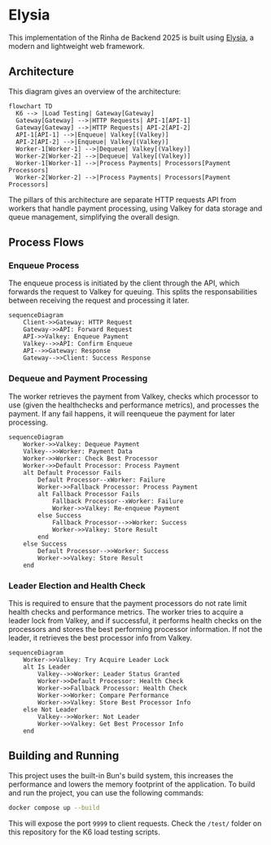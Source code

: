 # Elysia

This implementation of the Rinha de Backend 2025 is built using [Elysia](https://elysiajs.com/), a modern and lightweight web framework.

## Architecture

This diagram gives an overview of the architecture:

```mermaid
flowchart TD
  K6 --> |Load Testing| Gateway[Gateway]
  Gateway[Gateway] -->|HTTP Requests| API-1[API-1]
  Gateway[Gateway] -->|HTTP Requests| API-2[API-2]
  API-1[API-1] -->|Enqueue| Valkey[(Valkey)]
  API-2[API-2] -->|Enqueue| Valkey[(Valkey)]
  Worker-1[Worker-1] -->|Dequeue| Valkey[(Valkey)]
  Worker-2[Worker-2] -->|Dequeue| Valkey[(Valkey)]
  Worker-1[Worker-1] -->|Process Payments| Processors[Payment Processors]
  Worker-2[Worker-2] -->|Process Payments| Processors[Payment Processors]
```

The pillars of this architecture are separate HTTP requests API from workers that handle payment processing, using Valkey for data storage and queue management, simplifying the overall design.

## Process Flows

### Enqueue Process

The enqueue process is initiated by the client through the API, which forwards the request to Valkey for queuing. This splits the responsabilities between receiving the request and processing it later.

```mermaid
sequenceDiagram
    Client->>Gateway: HTTP Request
    Gateway->>API: Forward Request
    API->>Valkey: Enqueue Payment
    Valkey-->>API: Confirm Enqueue
    API-->>Gateway: Response
    Gateway-->>Client: Success Response
```

### Dequeue and Payment Processing

The worker retrieves the payment from Valkey, checks which processor to use (given the healthchecks and performance metrics), and processes the payment. If any fail happens, it will reenqueue the payment for later processing.

```mermaid
sequenceDiagram
    Worker->>Valkey: Dequeue Payment
    Valkey-->>Worker: Payment Data
    Worker->>Worker: Check Best Processor
    Worker->>Default Processor: Process Payment
    alt Default Processor Fails
        Default Processor--xWorker: Failure
        Worker->>Fallback Processor: Process Payment
        alt Fallback Processor Fails
            Fallback Processor--xWorker: Failure
            Worker->>Valkey: Re-enqueue Payment
        else Success
            Fallback Processor-->>Worker: Success
            Worker->>Valkey: Store Result
        end
    else Success
        Default Processor-->>Worker: Success
        Worker->>Valkey: Store Result
    end
```

### Leader Election and Health Check

This is required to ensure that the payment processors do not rate limit health checks and performance metrics. The worker tries to acquire a leader lock from Valkey, and if successful, it performs health checks on the processors and stores the best performing processor information. If not the leader, it retrieves the best processor info from Valkey.

```mermaid
sequenceDiagram
    Worker->>Valkey: Try Acquire Leader Lock
    alt Is Leader
        Valkey-->>Worker: Leader Status Granted
        Worker->>Default Processor: Health Check
        Worker->>Fallback Processor: Health Check
        Worker->>Worker: Compare Performance
        Worker->>Valkey: Store Best Processor Info
    else Not Leader
        Valkey-->>Worker: Not Leader
        Worker->>Valkey: Get Best Processor Info
    end
```

## Building and Running

This project uses the built-in Bun's build system, this increases the performance and lowers the memory footprint of the application. To build and run the project, you can use the following commands:

```bash 
docker compose up --build
```

This will expose the port `9999` to client requests. Check the `/test/` folder on this repository for the K6 load testing scripts.